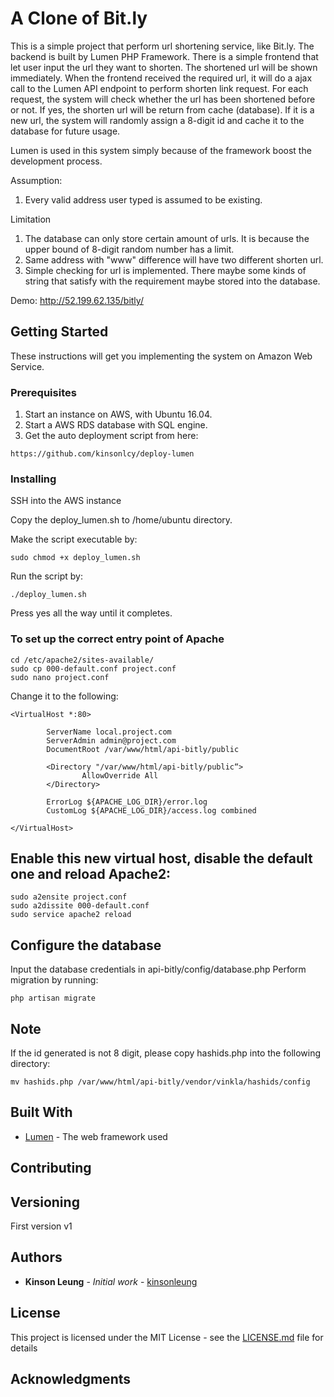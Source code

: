# A Clone of Bit.ly

This is a simple project that perform url shortening service, like Bit.ly. The backend is built by Lumen PHP Framework. There is a simple frontend that let user input the url they want to shorten. The shortened url will be shown immediately. When the frontend received the required url, it will do a ajax call to the Lumen API endpoint to perform shorten link request. For each request, the system will check whether the url has been shortened before or not. If yes, the shorten url will be return from cache (database). If it is a new url, the system will randomly assign a 8-digit id and cache it to the database for future usage.

Lumen is used in this system simply because of the framework boost the development process.

Assumption:
1. Every valid address user typed is assumed to be existing.

Limitation
1. The database can only store certain amount of urls. It is because the upper bound of 8-digit random number has a limit.
2. Same address with "www" difference will have two different shorten url.
3. Simple checking for url is implemented. There maybe some kinds of string that satisfy with the requirement maybe stored into the database.

Demo: http://52.199.62.135/bitly/

## Getting Started

These instructions will get you implementing the system on Amazon Web Service.

### Prerequisites
1. Start an instance on AWS, with Ubuntu 16.04.
2. Start a AWS RDS database with SQL engine.
3. Get the auto deployment script from here:

```
https://github.com/kinsonlcy/deploy-lumen
```

### Installing

SSH into the AWS instance

Copy the deploy_lumen.sh to /home/ubuntu directory.

Make the script executable by:

```
sudo chmod +x deploy_lumen.sh
```

Run the script by:

```
./deploy_lumen.sh
```

Press yes all the way until it completes.



### To set up the correct entry point of Apache

```
cd /etc/apache2/sites-available/
sudo cp 000-default.conf project.conf
sudo nano project.conf
```
Change it to the following:
```
<VirtualHost *:80>

        ServerName local.project.com
        ServerAdmin admin@project.com
        DocumentRoot /var/www/html/api-bitly/public

        <Directory "/var/www/html/api-bitly/public“>
                AllowOverride All
        </Directory>

        ErrorLog ${APACHE_LOG_DIR}/error.log
        CustomLog ${APACHE_LOG_DIR}/access.log combined

</VirtualHost>
```

## Enable this new virtual host, disable the default one and reload Apache2:

```
sudo a2ensite project.conf
sudo a2dissite 000-default.conf
sudo service apache2 reload
```
## Configure the database
Input the database credentials in api-bitly/config/database.php
Perform migration by running:
```
php artisan migrate
```
## Note
If the id generated is not 8 digit, please copy hashids.php into the following directory:

```
mv hashids.php /var/www/html/api-bitly/vendor/vinkla/hashids/config
```

## Built With

* [Lumen](https://lumen.laravel.com/) - The web framework used


## Contributing


## Versioning

First version v1

## Authors

* **Kinson Leung** - *Initial work* - [kinsonleung](http://kinsonleung.com)


## License

This project is licensed under the MIT License - see the [LICENSE.md](LICENSE.md) file for details

## Acknowledgments
